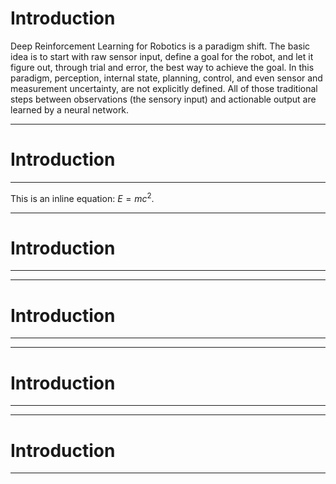 # Introduction

Deep Reinforcement Learning for Robotics is a paradigm shift. 
The basic idea is to start with raw sensor input, define a goal for the robot, and let it figure out, through trial and error, the best way to achieve the goal.
In this paradigm, perception, internal state, planning, control, and even sensor and measurement uncertainty, are not explicitly defined. 
All of those traditional steps between observations (the sensory input) and actionable output are learned by a neural network.



-----------------------------------------------------------------------------------------------------------------------
# Introduction
-----------------------------------------------------------------------------------------------------------------------



This is an inline equation: $E=mc^2$.


-----------------------------------------------------------------------------------------------------------------------
# Introduction
-----------------------------------------------------------------------------------------------------------------------






-----------------------------------------------------------------------------------------------------------------------
# Introduction
-----------------------------------------------------------------------------------------------------------------------






-----------------------------------------------------------------------------------------------------------------------
# Introduction
-----------------------------------------------------------------------------------------------------------------------





-----------------------------------------------------------------------------------------------------------------------
# Introduction
-----------------------------------------------------------------------------------------------------------------------